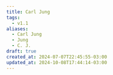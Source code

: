 ```yaml
---
title: Carl Jung
tags:
  - v1.1
aliases:
  - Carl Jung
  - Jung
  - C. J.
draft: true
created_at: 2024-07-07T22:45:55-03:00
updated_at: 2024-10-08T17:44:14-03:00
---
```



